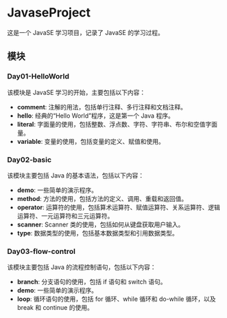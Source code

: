 # JavaseProject

这是一个 JavaSE 学习项目，记录了 JavaSE 的学习过程。

## 模块

### Day01-HelloWorld

该模块是 JavaSE 学习的开始，主要包括以下内容：

*   **comment**: 注解的用法，包括单行注释、多行注释和文档注释。
*   **hello**: 经典的“Hello World”程序，这是第一个 Java 程序。
*   **literal**: 字面量的使用，包括整数、浮点数、字符、字符串、布尔和空值字面量。
*   **variable**: 变量的使用，包括变量的定义、赋值和使用。

### Day02-basic

该模块主要包括 Java 的基本语法，包括以下内容：

*   **demo**: 一些简单的演示程序。
*   **method**: 方法的使用，包括方法的定义、调用、重载和返回值。
*   **operator**: 运算符的使用，包括算术运算符、赋值运算符、关系运算符、逻辑运算符、一元运算符和三元运算符。
*   **scanner**: Scanner 类的使用，包括如何从键盘获取用户输入。
*   **type**: 数据类型的使用，包括基本数据类型和引用数据类型。

### Day03-flow-control

该模块主要包括 Java 的流程控制语句，包括以下内容：

*   **branch**: 分支语句的使用，包括 if 语句和 switch 语句。
*   **demo**: 一些简单的演示程序。
*   **loop**: 循环语句的使用，包括 for 循环、while 循环和 do-while 循环，以及 break 和 continue 的使用。